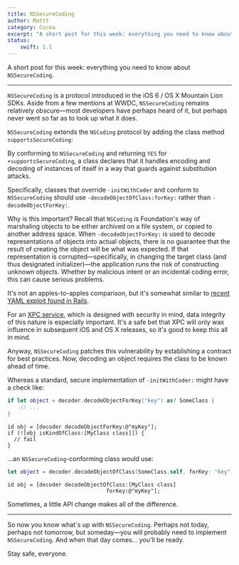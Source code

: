 ```yaml
---
title: NSSecureCoding
author: Mattt
category: Cocoa
excerpt: "A short post for this week: everything you need to know about NSSecureCoding."
status:
    swift: 1.1
---
```


A short post for this week: everything you need to know about `NSSecureCoding`.

---

`NSSecureCoding` is a protocol introduced in the iOS 6 / OS X Mountain Lion SDKs. Aside from a few mentions at WWDC, `NSSecureCoding` remains relatively obscure—most developers have perhaps heard of it, but perhaps never went so far as to look up what it does.

`NSSecureCoding` extends the `NSCoding` protocol by adding the class method `supportsSecureCoding`:

By conforming to `NSSecureCoding` and returning `YES` for `+supportsSecureCoding`, a class declares that it handles encoding and decoding of instances of itself in a way that guards against substitution attacks.

Specifically, classes that override `-initWithCoder` and conform to `NSSecureCoding` should use `-decodeObjectOfClass:forKey:` rather than `-decodeObjectForKey:`.

Why is this important? Recall that `NSCoding` is Foundation's way of marshaling objects to be either archived on a file system, or copied to another address space. When `-decodeObjectForKey:` is used to decode representations of objects into actual objects, there is no guarantee that the result of creating the object will be what was expected. If that representation is corrupted—specifically, in changing the target class (and thus designated initializer)—the application runs the risk of constructing unknown objects. Whether by malicious intent or an incidental coding error, this can cause serious problems.

It's not an apples-to-apples comparison, but it's somewhat similar to [recent YAML exploit found in Rails](http://tenderlovemaking.com/2013/02/06/yaml-f7u12.html).

For an [XPC service](http://developer.apple.com/library/mac/#documentation/MacOSX/Conceptual/BPSystemStartup/Chapters/CreatingXPCServices.html), which is designed with security in mind, data integrity of this nature is especially important. It's a safe bet that XPC will only wax influence in subsequent iOS and OS X releases, so it's good to keep this all in mind.

Anyway, `NSSecureCoding` patches this vulnerability by establishing a contract for best practices. Now, decoding an object requires the class to be known ahead of time.

Whereas a standard, secure implementation of `-initWithCoder:` might have a check like:

```swift
if let object = decoder.decodeObjectForKey("key") as? SomeClass {
    // ...
}
```

```objc
id obj = [decoder decodeObjectForKey:@"myKey"];
if (![obj isKindOfClass:[MyClass class]]) {
  // fail
}
```

...an `NSSecureCoding`-conforming class would use:

```swift
let object = decoder.decodeObjectOfClass(SomeClass.self, forKey: "key") as SomeClass
```

```objc
id obj = [decoder decodeObjectOfClass:[MyClass class]
                               forKey:@"myKey"];
```

Sometimes, a little API change makes all of the difference.

---

So now you know what's up with `NSSecureCoding`. Perhaps not today, perhaps not tomorrow, but someday—you will probably need to implement `NSSecureCoding`. And when that day comes... you'll be ready.

Stay safe, everyone.
